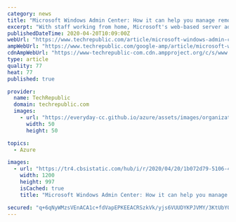 ```yaml
---
category: news
title: "Microsoft Windows Admin Center: How it can help you manage remote PCs and servers"
excerpt: "With staff working from home, Microsoft's web-based server administration tools will help to keep the lights on in data centres and in the public cloud. Microsoft's Windows Admin Center (WAC) is a useful tool. Replacing both the on-desktop Server Manager and the PC-hosted Remote Server Admin Tools, it's a modern web front end to the management ..."
publishedDateTime: 2020-04-20T10:09:00Z
webUrl: "https://www.techrepublic.com/article/microsoft-windows-admin-center-how-it-can-help-you-manage-remote-pcs-and-servers/"
ampWebUrl: "https://www.techrepublic.com/google-amp/article/microsoft-windows-admin-center-how-it-can-help-you-manage-remote-pcs-and-servers/"
cdnAmpWebUrl: "https://www-techrepublic-com.cdn.ampproject.org/c/s/www.techrepublic.com/google-amp/article/microsoft-windows-admin-center-how-it-can-help-you-manage-remote-pcs-and-servers/"
type: article
quality: 77
heat: 77
published: true

provider:
  name: TechRepublic
  domain: techrepublic.com
  images:
    - url: "https://everyday-cc.github.io/azure/assets/images/organizations/techrepublic.com-50x50.jpg"
      width: 50
      height: 50

topics:
  - Azure

images:
  - url: "https://tr4.cbsistatic.com/hub/i/r/2020/04/20/1b072d79-5106-4fa6-ac96-b381e2d458bc/resize/1200x/fa807bebfd2d0c2e15342676c5b7eb19/wac-architecture.jpg"
    width: 1200
    height: 997
    isCached: true
    title: "Microsoft Windows Admin Center: How it can help you manage remote PCs and servers"

secured: "q+6qNyWMzsVEnACA1c+fdVapEPKEEACRSzkVk/yjs6VUUDYKPJVMY/3KtUbYOi/RqWj4O+pRt0n4C7zoaUaH3bUTmC4OLHSzr+UTMwfnC0lqmRB6X9+JogmtFUEE39iU9ynRgLE8Yo22/VU6UmnewusVB88P/ciYqgY14IQF8c4ZdqdUSFEt02xaafZj3aYrIzO9VgkU5b4DCOumaMyMsbadPKWdpeQvPJhpo0IiyI0WOVW4VMkKKI1p8FhYQ9/7E7PfKsRxq4B1R9MimvNpz3OiobTxmleMgSYsBd0Q2c8/9zCC8fTiwHxebxND0fK/;eiSWabt3XtK7qbiscKoeAw=="
---
```


